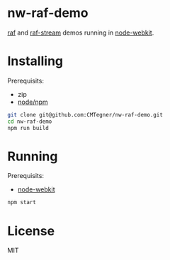 # nw-raf-demo

[raf](https://www.npmjs.org/package/raf) and [raf-stream](https://www.npmjs.org/package/raf-stream) demos running in [node-webkit](https://github.com/rogerwang/node-webkit).

# Installing

Prerequisits:
* zip
* [node/npm](http://nodejs.org)

```sh
git clone git@github.com:CMTegner/nw-raf-demo.git
cd nw-raf-demo
npm run build
```

# Running

Prerequisits:
* [node-webkit](https://github.com/rogerwang/node-webkit)

```sh
npm start
```

# License

MIT
